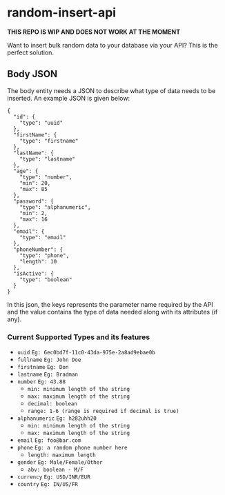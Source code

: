 # random-insert-api

**THIS REPO IS WIP AND DOES NOT WORK AT THE MOMENT** <br>

Want to insert bulk random data to your database via your API? This is the perfect solution.

## Body JSON

The body entity needs a JSON to describe what type of data needs to be inserted. An example JSON is given below:

```
{
  "id": {
    "type": "uuid"
  },
  "firstName": {
    "type": "firstname"
  },
  "lastName": {
    "type": "lastname"
  },
  "age": {
    "type": "number",
    "min": 20,
    "max": 85
  },
  "password": {
    "type": "alphanumeric",
    "min": 2,
    "max": 16
  },
  "email": {
    "type": "email"
  },
  "phoneNumber": {
    "type": "phone",
    "length": 10
  },
  "isActive": {
    "type": "boolean"
  }
}
```

In this json, the keys represents the parameter name required by the API and the value contains the type of data needed along with its attributes (if any).

### Current Supported Types and its features

<ul>
  <li>
    <code>uuid</code>
    <code>Eg: 6ec0bd7f-11c0-43da-975e-2a8ad9ebae0b</code>
  </li>
  <li>
    <code>fullname</code>
    <code>Eg: John Doe</code>
  </li>
  <li>
    <code>firstname</code>
    <code>Eg: Don</code>
  </li>
  <li>
    <code>lastname</code>
    <code>Eg: Bradman</code>
  </li>
  <li>
    <code>number</code>
    <code>Eg: 43.88</code>
    <ul>
      <li><code>min: minimum length of the string</code></li>
      <li><code>max: maximum length of the string</code></li>
      <li><code>decimal: boolean</code></li>
      <li><code>range: 1-6 (range is required if decimal is true)</code></li>
    </ul>
  </li>
  <li>
    <code>alphanumeric</code>
    <code>Eg: h282uhh20</code>
    <ul>
      <li><code>min: minimum length of the string</code></li>
      <li><code>max: maximum length of the string</code></li>
    </ul>
  </li>
  <li>
    <code>email</code>
    <code>Eg: foo@bar.com</code>
  </li>
  <li>
    <code>phone</code>
    <code>Eg: a random phone number here</code>
    <ul>
      <li><code>length: maximum length</code></li>
    </ul>
  </li>
  <li>
    <code>gender</code>
    <code>Eg: Male/Female/Other</code>
    <ul>
      <li><code>abv: boolean - M/F</code></li>
    </ul>
  </li>
  <li>
    <code>currency</code>
    <code>Eg: USD/INR/EUR</code>
  </li>
  <li>
    <code>country</code>
    <code>Eg: IN/US/FR</code>
  </li>
</ul>
